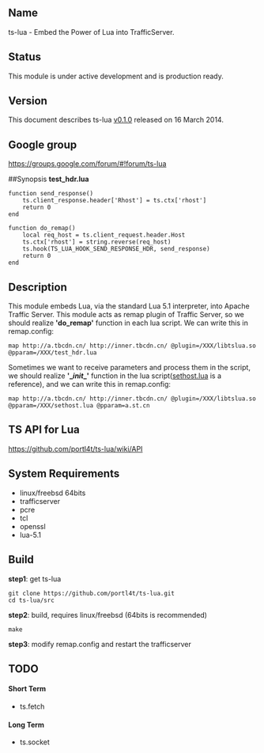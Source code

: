 ## Name
ts-lua - Embed the Power of Lua into TrafficServer.

## Status
This module is under active development and is production ready.

## Version
This document describes ts-lua [v0.1.0](https://github.com/portl4t/ts-lua/tags) released on 16 March 2014.

## Google group
https://groups.google.com/forum/#!forum/ts-lua

##Synopsis
**test_hdr.lua**

    function send_response()
        ts.client_response.header['Rhost'] = ts.ctx['rhost']
        return 0
    end

    function do_remap()
        local req_host = ts.client_request.header.Host
        ts.ctx['rhost'] = string.reverse(req_host)
        ts.hook(TS_LUA_HOOK_SEND_RESPONSE_HDR, send_response)
        return 0
    end


## Description
This module embeds Lua, via the standard Lua 5.1 interpreter, into Apache Traffic Server. This module acts as remap plugin of Traffic Server, so we should realize **'do_remap'** function in each lua script. We can write this in remap.config:

    map http://a.tbcdn.cn/ http://inner.tbcdn.cn/ @plugin=/XXX/libtslua.so @pparam=/XXX/test_hdr.lua

Sometimes we want to receive parameters and process them in the script, we should realize **'\__init__'** function in the lua script([sethost.lua](https://github.com/portl4t/ts-lua/blob/master/business/sethost.lua) is a reference), and we can write this in remap.config:

    map http://a.tbcdn.cn/ http://inner.tbcdn.cn/ @plugin=/XXX/libtslua.so @pparam=/XXX/sethost.lua @pparam=a.st.cn


## TS API for Lua
https://github.com/portl4t/ts-lua/wiki/API

## System Requirements
* linux/freebsd 64bits
* trafficserver
* pcre
* tcl
* openssl
* lua-5.1

## Build
**step1**: get ts-lua

    git clone https://github.com/portl4t/ts-lua.git
    cd ts-lua/src

**step2**: build, requires linux/freebsd (64bits is recommended)

    make

**step3**: modify remap.config and restart the trafficserver



## TODO
#### Short Term
* ts.fetch

#### Long Term
* ts.socket

